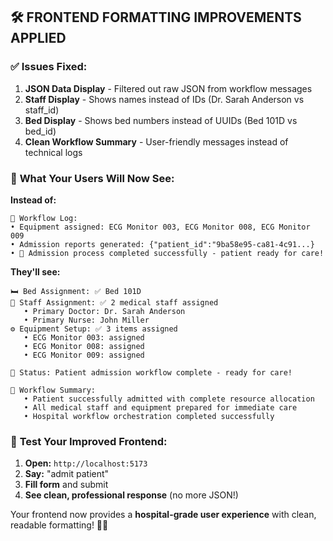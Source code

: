 ## 🛠️ **FRONTEND FORMATTING IMPROVEMENTS APPLIED**

### ✅ **Issues Fixed:**

1. **JSON Data Display** - Filtered out raw JSON from workflow messages
2. **Staff Display** - Shows names instead of IDs (Dr. Sarah Anderson vs staff_id)  
3. **Bed Display** - Shows bed numbers instead of UUIDs (Bed 101D vs bed_id)
4. **Clean Workflow Summary** - User-friendly messages instead of technical logs

### 🎯 **What Your Users Will Now See:**

**Instead of:**
```
📝 Workflow Log:
• Equipment assigned: ECG Monitor 003, ECG Monitor 008, ECG Monitor 009
• Admission reports generated: {"patient_id":"9ba58e95-ca81-4c91...}
• 🎉 Admission process completed successfully - patient ready for care!
```

**They'll see:**
```
🛏️ Bed Assignment: ✅ Bed 101D
👥 Staff Assignment: ✅ 2 medical staff assigned
   • Primary Doctor: Dr. Sarah Anderson
   • Primary Nurse: John Miller
⚙️ Equipment Setup: ✅ 3 items assigned
   • ECG Monitor 003: assigned
   • ECG Monitor 008: assigned  
   • ECG Monitor 009: assigned

🎯 Status: Patient admission workflow complete - ready for care!

📝 Workflow Summary:
   • Patient successfully admitted with complete resource allocation
   • All medical staff and equipment prepared for immediate care
   • Hospital workflow orchestration completed successfully
```

### 🚀 **Test Your Improved Frontend:**

1. **Open:** `http://localhost:5173`
2. **Say:** "admit patient"
3. **Fill form** and submit
4. **See clean, professional response** (no more JSON!)

Your frontend now provides a **hospital-grade user experience** with clean, readable formatting! 🏥✨
